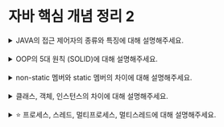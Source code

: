 # 자바 핵심 개념 정리 2
<details>
<summary>JAVA의 접근 제어자의 종류와 특징에 대해 설명해주세요.</summary>
<div markdown="1">
1. public (공개):
  가장 넓은 범위의 접근 제어자입니다.
  public으로 선언된 멤버는 어디서든 접근이 가능합니다.
  다른 패키지에서도 접근 가능합니다.
2. protected (보호):
  같은 패키지 내에서는 public과 동일하게 작동합니다.
  다른 패키지에 있는 하위 클래스에서도 접근이 가능합니다.
  패키지 외의 클래스에서는 접근할 수 없습니다.
3. default (기본, package-private):
  접근 제어자를 명시하지 않을 경우에는 default가 적용됩니다.
  같은 패키지 내에서만 접근이 가능합니다.
  다른 패키지에 있는 클래스에서는 접근할 수 없습니다.
4. private (비공개):
  가장 제한적인 범위의 접근 제어자입니다.
  선언된 클래스 내에서만 접근이 가능합니다.
  다른 클래스에서는 접근할 수 없습니다.
  주로 정보 은닉을 위해 멤버 변수에 사용됩니다.
</div>
</details>
<br>

<details>
<summary>OOP의 5대 원칙 (SOLID)에 대해 설명해주세요.</summary>
<div markdown="1">
// 내용 입력
</div>
</details>
<br>

<details>
<summary>non-static 멤버와 static 멤버의 차이에 대해 설명해주세요.</summary>
<div markdown="1">
// 내용 입력
</div>
</details>
<br>

<details>
<summary>클래스, 객체, 인스턴스의 차이에 대해 설명해주세요.</summary>
<div markdown="1">
// 내용 입력
</div>
</details>
<br>

<details>
<summary>⭐️ 프로세스, 스레드, 멀티프로세스, 멀티스레드에 대해 설명해주세요.</summary>
<div markdown="1">
// 내용 입력
</div>
</details>
<br>
